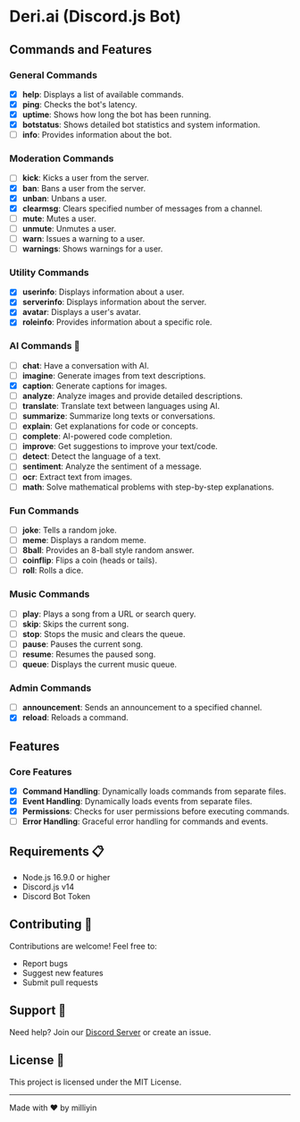 # Deri.ai (Discord.js Bot)

## Commands and Features

### General Commands

- [x] **help**: Displays a list of available commands.
- [x] **ping**: Checks the bot's latency.
- [x] **uptime**: Shows how long the bot has been running.
- [x] **botstatus**: Shows detailed bot statistics and system information.
- [ ] **info**: Provides information about the bot.

### Moderation Commands

- [ ] **kick**: Kicks a user from the server.
- [x] **ban**: Bans a user from the server.
- [x] **unban**: Unbans a user.
- [x] **clearmsg**: Clears specified number of messages from a channel.
- [ ] **mute**: Mutes a user.
- [ ] **unmute**: Unmutes a user.
- [ ] **warn**: Issues a warning to a user.
- [ ] **warnings**: Shows warnings for a user.

### Utility Commands

- [x] **userinfo**: Displays information about a user.
- [x] **serverinfo**: Displays information about the server.
- [x] **avatar**: Displays a user's avatar.
- [x] **roleinfo**: Provides information about a specific role.

### AI Commands 🤖

- [ ] **chat**: Have a conversation with AI.
- [ ] **imagine**: Generate images from text descriptions.
- [x] **caption**: Generate captions for images.
- [ ] **analyze**: Analyze images and provide detailed descriptions.
- [ ] **translate**: Translate text between languages using AI.
- [ ] **summarize**: Summarize long texts or conversations.
- [ ] **explain**: Get explanations for code or concepts.
- [ ] **complete**: AI-powered code completion.
- [ ] **improve**: Get suggestions to improve your text/code.
- [ ] **detect**: Detect the language of a text.
- [ ] **sentiment**: Analyze the sentiment of a message.
- [ ] **ocr**: Extract text from images.
- [ ] **math**: Solve mathematical problems with step-by-step explanations.

### Fun Commands

- [ ] **joke**: Tells a random joke.
- [ ] **meme**: Displays a random meme.
- [ ] **8ball**: Provides an 8-ball style random answer.
- [ ] **coinflip**: Flips a coin (heads or tails).
- [ ] **roll**: Rolls a dice.

### Music Commands

- [ ] **play**: Plays a song from a URL or search query.
- [ ] **skip**: Skips the current song.
- [ ] **stop**: Stops the music and clears the queue.
- [ ] **pause**: Pauses the current song.
- [ ] **resume**: Resumes the paused song.
- [ ] **queue**: Displays the current music queue.

### Admin Commands

- [ ] **announcement**: Sends an announcement to a specified channel.
- [x] **reload**: Reloads a command.

## Features

### Core Features

- [x] **Command Handling**: Dynamically loads commands from separate files.
- [x] **Event Handling**: Dynamically loads events from separate files.
- [x] **Permissions**: Checks for user permissions before executing commands.
- [ ] **Error Handling**: Graceful error handling for commands and events.

## Requirements 📋

- Node.js 16.9.0 or higher
- Discord.js v14
- Discord Bot Token

## Contributing 🤝

Contributions are welcome! Feel free to:
- Report bugs
- Suggest new features
- Submit pull requests

## Support 💬

Need help? Join our [Discord Server](https://discord.gg/fMybkZ8AtP) or create an issue.

## License 📄

This project is licensed under the MIT License.

---
Made with ❤️ by milliyin